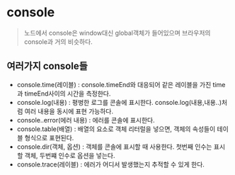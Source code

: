 # console
> 노드에서 console은 window대신 global객체가 들어있으며 브라우저의console과 거의 비슷하다.  

## 여러가지 console들
+ console.time(레이블) : console.timeEnd와 대응되어 같은 레이블을 가진 time과 timeEnd사이의 시간을 측정한다.
+ console.log(내용) : 평벙한 로그를 콘솔에 표시한다. console.log(내용,내용..)처럼 여러 내용을 동시에 표현 가능하다.
+ console..error(에러 내용) : 에러를 콘솔에 표시한다.
+ console.table(배열) : 배열의 요소로 객체 리터럴을 넣으면, 객체의 속성들이 테이블 형식으로 표현된다.
+ console.dir(객체, 옵션) : 객체를 콘솔에 표시할 때 사용한다. 첫번째 인수는 표시할 객체, 두번쨰 인수로 옵션을 넣는다.
+ console.trace(레이블) : 에러가 어디서 발생했는지 추적할 수 있게 한다.
